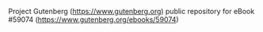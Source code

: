 Project Gutenberg (https://www.gutenberg.org) public repository for
eBook #59074 (https://www.gutenberg.org/ebooks/59074)
